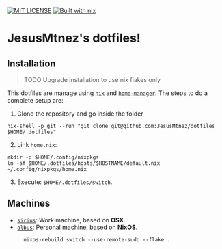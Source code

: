 [![MIT LICENSE][LICENSE-badge]][LICENSE-link]
[![Built with nix][NIX-badge]][NIX-link]


  [LICENSE-badge]: https://img.shields.io/badge/license-MIT-green.svg?style=flat-square
  [LICENSE-link]: /LICENSE
  [NIX-badge]: https://img.shields.io/badge/Built_With-Nix-5277C3.svg?logo=nixos&labelColor=73C3D5&style=flat-square
  [NIX-link]: https://builtwithnix.org

# JesusMtnez's dotfiles! #

## Installation ##

> TODO Upgrade installation to use nix flakes only

This dotfiles are manage using [`nix`](https://nixos.wiki/wiki/Nix) and [`home-manager`](https://github.com/rycee/home-manager). The steps to do a complete setup are:

1. Clone the repository and go inside the folder

```
nix-shell -p git --run "git clone git@github.com:JesusMtnez/dotfiles $HOME/.dotfiles"
```

2. Link `home.nix`:

```
mkdir -p $HOME/.config/nixpkgs
ln -sf $HOME/.dotfiles/hosts/$HOSTNAME/default.nix ~/.config/nixpkgs/home.nix
```
3. Execute: `$HOME/.dotfiles/switch`.

## Machines

- [`sirius`](./hosts/sirius/README.md): Work machine, based on **OSX**.
- [`albus`](./hosts/albus/README.md): Personal machine, based on **NixOS**.
  ```
    nixos-rebuild switch --use-remote-sudo --flake .
  ```
